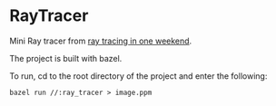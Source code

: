# RayTracer
Mini Ray tracer from [ray tracing in one weekend](https://raytracing.github.io/books/RayTracingInOneWeekend.html).

The project is built with bazel.

To run, cd to the root directory of the project and enter the following:
```
bazel run //:ray_tracer > image.ppm
```


